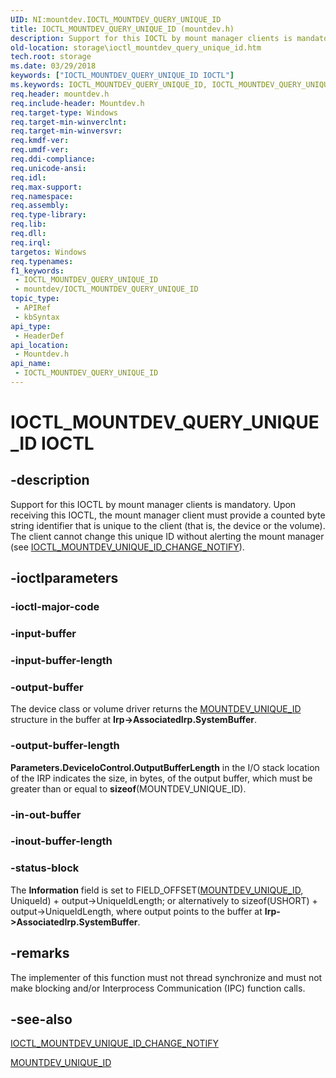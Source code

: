 ```yaml
---
UID: NI:mountdev.IOCTL_MOUNTDEV_QUERY_UNIQUE_ID
title: IOCTL_MOUNTDEV_QUERY_UNIQUE_ID (mountdev.h)
description: Support for this IOCTL by mount manager clients is mandatory.
old-location: storage\ioctl_mountdev_query_unique_id.htm
tech.root: storage
ms.date: 03/29/2018
keywords: ["IOCTL_MOUNTDEV_QUERY_UNIQUE_ID IOCTL"]
ms.keywords: IOCTL_MOUNTDEV_QUERY_UNIQUE_ID, IOCTL_MOUNTDEV_QUERY_UNIQUE_ID control, IOCTL_MOUNTDEV_QUERY_UNIQUE_ID control code [Storage Devices], k307_5dd8b350-65b5-4f59-b96f-cae11fe7fb5b.xml, mountdev/IOCTL_MOUNTDEV_QUERY_UNIQUE_ID, storage.ioctl_mountdev_query_unique_id
req.header: mountdev.h
req.include-header: Mountdev.h
req.target-type: Windows
req.target-min-winverclnt: 
req.target-min-winversvr: 
req.kmdf-ver: 
req.umdf-ver: 
req.ddi-compliance: 
req.unicode-ansi: 
req.idl: 
req.max-support: 
req.namespace: 
req.assembly: 
req.type-library: 
req.lib: 
req.dll: 
req.irql: 
targetos: Windows
req.typenames: 
f1_keywords:
 - IOCTL_MOUNTDEV_QUERY_UNIQUE_ID
 - mountdev/IOCTL_MOUNTDEV_QUERY_UNIQUE_ID
topic_type:
 - APIRef
 - kbSyntax
api_type:
 - HeaderDef
api_location:
 - Mountdev.h
api_name:
 - IOCTL_MOUNTDEV_QUERY_UNIQUE_ID
---
```


# IOCTL_MOUNTDEV_QUERY_UNIQUE_ID IOCTL


## -description

Support for this IOCTL by mount manager clients is mandatory. Upon receiving this IOCTL, the mount manager client must provide a counted byte string identifier that is unique to the client (that is, the device or the volume). The client cannot change this unique ID without alerting the mount manager (see <a href="/windows-hardware/drivers/storage/index">IOCTL_MOUNTDEV_UNIQUE_ID_CHANGE_NOTIFY</a>).

## -ioctlparameters

### -ioctl-major-code

### -input-buffer

### -input-buffer-length

### -output-buffer

The device class or volume driver returns the <a href="/windows-hardware/drivers/ddi/mountdev/ns-mountdev-_mountdev_unique_id">MOUNTDEV_UNIQUE_ID</a> structure in the buffer at <b>Irp->AssociatedIrp.SystemBuffer</b>.

### -output-buffer-length

<b>Parameters.DeviceIoControl.OutputBufferLength</b> in the I/O stack location of the IRP indicates the size, in bytes, of the output buffer, which must be greater than or equal to <b>sizeof</b>(MOUNTDEV_UNIQUE_ID).

### -in-out-buffer

### -inout-buffer-length

### -status-block

The <b>Information</b> field is set to FIELD_OFFSET(<a href="/windows-hardware/drivers/ddi/mountdev/ns-mountdev-_mountdev_unique_id">MOUNTDEV_UNIQUE_ID</a>, UniqueId) + output->UniqueIdLength; or alternatively to sizeof(USHORT) + output->UniqueIdLength, where output points to the buffer at <b>Irp->AssociatedIrp.SystemBuffer</b>.

## -remarks

The implementer of this function must not thread synchronize and must not make blocking and/or Interprocess Communication (IPC) function calls.

## -see-also

<a href="/windows-hardware/drivers/storage/index">IOCTL_MOUNTDEV_UNIQUE_ID_CHANGE_NOTIFY</a>



<a href="/windows-hardware/drivers/ddi/mountdev/ns-mountdev-_mountdev_unique_id">MOUNTDEV_UNIQUE_ID</a>
